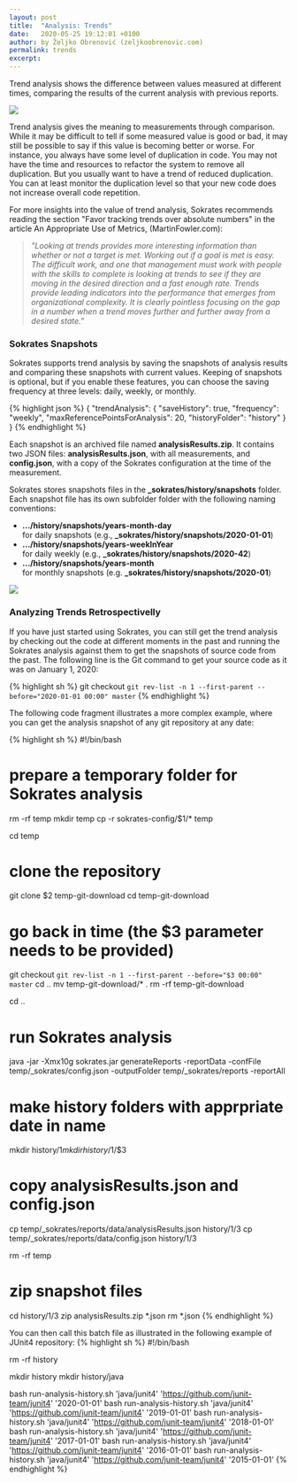 ```yaml
---
layout: post
title:  "Analysis: Trends"
date:   2020-05-25 19:12:01 +0100
author: by Željko Obrenović (zeljkoobrenovic.com)
permalink: trends
excerpt:
---
```


Trend analysis shows the difference between values measured at different times, comparing the results of the current analysis with previous reports.

![](assets/images/sokrates/trends-metrics.png)


Trend analysis gives the meaning to measurements through comparison. While it may be difficult to tell if some measured value is good or bad, it may still be possible to say if this value is becoming better or worse. For instance, you always have some level of duplication in code. You may not have the time and resources to refactor the system to remove all duplication. But you usually want to have a trend of reduced duplication. You can at least monitor the duplication level so that your new code does not increase overall code repetition.

For more insights into the value of trend analysis, Sokrates recommends reading the section "Favor tracking trends over absolute numbers" in the article An Appropriate Use of Metrics, (MartinFowler.com):

> *"Looking at trends provides more interesting information than whether or not a target is met. Working out if a goal is met is easy. The difficult work, and one that management must work with people with the skills to complete is looking at trends to see if they are moving in the desired direction and a fast enough rate. Trends provide leading indicators into the performance that emerges from organizational complexity. It is clearly pointless focusing on the gap in a number when a trend moves further and further away from a desired state."*


### Sokrates Snapshots

Sokrates supports trend analysis by saving the snapshots of analysis results and comparing these snapshots with current values. Keeping of snapshots is optional, but if you enable these features, you can choose the saving frequency at three levels: daily, weekly, or monthly.

{% highlight json %}
{
    "trendAnalysis": {
        "saveHistory": true,
        "frequency": "weekly",
        "maxReferencePointsForAnalysis": 20,
        "historyFolder": "history"
    }
}
{% endhighlight %}

Each snapshot is an archived file named **analysisResults.zip**. It contains two JSON files: **analysisResults.json**, with all measurements, and **config.json**, with a copy of the Sokrates configuration at the time of the measurement.

Sokrates stores snapshots files in the **_sokrates/history/snapshots** folder. Each snapshot file has its own subfolder folder with the following naming conventions:
* **.../history/snapshots/years-month-day**<br/>for daily
snapshots (e.g., **_sokrates/history/snapshots/2020-01-01**)
* **.../history/snapshots/years-weekInYear**<br/>for daily
weekly (e.g., **_sokrates/history/snapshots/2020-42**)
* **.../history/snapshots/years-month**<br/>for monthly
snapshots (e.g. **_sokrates/history/snapshots/2020-01**)

![](assets/images/sokrates/trend-code-change-overview.png)


### Analyzing Trends Retrospectivelly

If you have just started using Sokrates, you can still get the trend analysis by checking out the code at different moments in the past and running the Sokrates analysis against them to get the snapshots of source code from the past. The following line is the Git command to get your source code as it was on January 1, 2020:

{% highlight sh %}
git checkout `git rev-list -n 1 --first-parent --before="2020-01-01 00:00" master`
{% endhighlight %}

The following code fragment illustrates a more complex example, where you can get the analysis snapshot of any git repository at any date:

{% highlight sh %}
#!/bin/bash

# prepare a temporary folder for Sokrates analysis
rm -rf temp
mkdir temp
cp -r sokrates-config/$1/* temp

cd temp

# clone the repository
git clone $2 temp-git-download
cd temp-git-download
# go back in time (the $3 parameter needs to be provided)
git checkout `git rev-list -n 1 --first-parent --before="$3 00:00" master`
cd ..
mv temp-git-download/* .
rm -rf temp-git-download


cd ..

# run Sokrates analysis
java -jar -Xmx10g sokrates.jar generateReports -reportData -confFile temp/_sokrates/config.json -outputFolder temp/_sokrates/reports -reportAll

# make history folders with apprpriate date in name
mkdir history/$1
mkdir history/$1/$3


# copy analysisResults.json and config.json
cp temp/_sokrates/reports/data/analysisResults.json history/$1/$3
cp temp/_sokrates/reports/data/config.json history/$1/$3

rm -rf temp

# zip snapshot files
cd history/$1/$3
zip analysisResults.zip *.json
rm *.json
{% endhighlight %}

You can then call this batch file as illustrated in the following example of JUnit4 repository:
{% highlight sh %}
#!/bin/bash

rm -rf history

mkdir history
mkdir history/java

bash run-analysis-history.sh 'java/junit4' 'https://github.com/junit-team/junit4' '2020-01-01'
bash run-analysis-history.sh 'java/junit4' 'https://github.com/junit-team/junit4' '2019-01-01'
bash run-analysis-history.sh 'java/junit4' 'https://github.com/junit-team/junit4' '2018-01-01'
bash run-analysis-history.sh 'java/junit4' 'https://github.com/junit-team/junit4' '2017-01-01'
bash run-analysis-history.sh 'java/junit4' 'https://github.com/junit-team/junit4' '2016-01-01'
bash run-analysis-history.sh 'java/junit4' 'https://github.com/junit-team/junit4' '2015-01-01'
{% endhighlight %}

